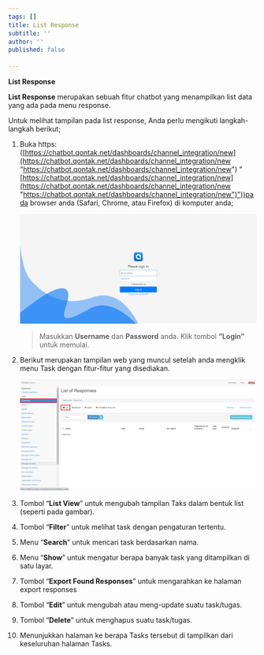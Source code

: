 ```yaml
---
tags: []
title: List Response
subtitle: ''
author: ''
published: false

---
```

**List Response**

**List Response** merupakan sebuah fitur chatbot yang menampilkan list data yang ada pada menu response.

Untuk melihat tampilan pada list response, Anda perlu mengikuti langkah-langkah berikut;

 1. Buka https: ([https://chatbot.qontak.net/dashboards/channel_integration/new](https://chatbot.qontak.net/dashboards/channel_integration/new "https://chatbot.qontak.net/dashboards/channel_integration/new") "[https://chatbot.qontak.net/dashboards/channel_integration/new](https://chatbot.qontak.net/dashboards/channel_integration/new "https://chatbot.qontak.net/dashboards/channel_integration/new")"))pada browser anda (Safari, Chrome, atau Firefox) di komputer anda;

    ![](/uploads/channell.PNG)

    > Masukkan **Username** dan **Password** anda. Klik tombol **“Login”** untuk memulai.
 2. Berikut merupakan tampilan web yang muncul setelah anda mengklik menu Task dengan fitur-fitur yang disediakan.

    ![](/uploads/response1.PNG)
 3. Tombol “**List View**” untuk mengubah tampilan Taks dalam bentuk list (seperti pada gambar).
 4. Tombol “**Filter**” untuk melihat task dengan pengaturan tertentu.
 5. Menu “**Search**” untuk mencari task berdasarkan nama.
 6. Menu “**Show**” untuk mengatur berapa banyak task yang ditampilkan di satu layar.
 7. Tombol “**Export Found Responses**” untuk mengarahkan ke halaman export responses
 8. Tombol “**Edit**” untuk mengubah atau meng-update suatu task/tugas.
 9. Tombol “**Delete**” untuk menghapus suatu task/tugas.
10. Menunjukkan halaman ke berapa Tasks tersebut di tampilkan dari keseluruhan halaman Tasks.